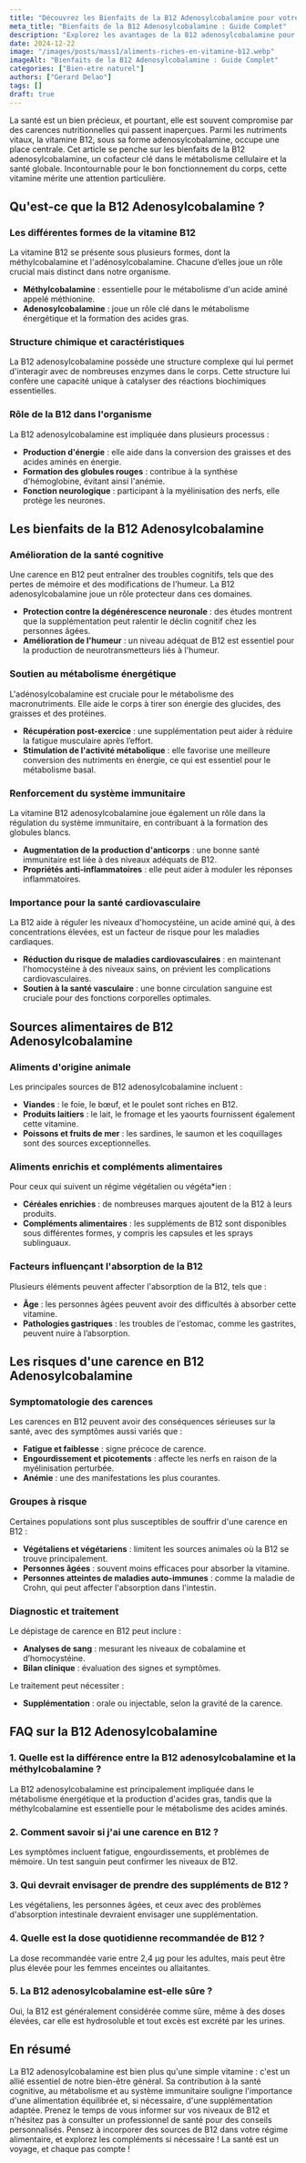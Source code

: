 ```yaml
---
title: "Découvrez les Bienfaits de la B12 Adenosylcobalamine pour votre Santé"
meta_title: "Bienfaits de la B12 Adenosylcobalamine : Guide Complet"
description: "Explorez les avantages de la B12 adenosylcobalamine pour votre santé, ses sources alimentaires, et son rôle essentiel dans votre bien-être."
date: 2024-12-22
image: "/images/posts/mass1/aliments-riches-en-vitamine-b12.webp"
imageAlt: "Bienfaits de la B12 Adenosylcobalamine : Guide Complet"
categories: ["Bien-etre naturel"]
authors: ["Gerard Delao"]
tags: []
draft: true
---
```


La santé est un bien précieux, et pourtant, elle est souvent compromise par des carences nutritionnelles qui passent inaperçues. Parmi les nutriments vitaux, la vitamine B12, sous sa forme adenosylcobalamine, occupe une place centrale. Cet article se penche sur les bienfaits de la B12 adenosylcobalamine, un cofacteur clé dans le métabolisme cellulaire et la santé globale. Incontournable pour le bon fonctionnement du corps, cette vitamine mérite une attention particulière.

## Qu'est-ce que la B12 Adenosylcobalamine ?

### Les différentes formes de la vitamine B12

La vitamine B12 se présente sous plusieurs formes, dont la méthylcobalamine et l'adénosylcobalamine. Chacune d’elles joue un rôle crucial mais distinct dans notre organisme.

- **Méthylcobalamine** : essentielle pour le métabolisme d'un acide aminé appelé méthionine.
- **Adenosylcobalamine** : joue un rôle clé dans le métabolisme énergétique et la formation des acides gras.

### Structure chimique et caractéristiques

La B12 adenosylcobalamine possède une structure complexe qui lui permet d'interagir avec de nombreuses enzymes dans le corps. Cette structure lui confère une capacité unique à catalyser des réactions biochimiques essentielles.

### Rôle de la B12 dans l'organisme

La B12 adenosylcobalamine est impliquée dans plusieurs processus :

- **Production d'énergie** : elle aide dans la conversion des graisses et des acides aminés en énergie.
- **Formation des globules rouges** : contribue à la synthèse d'hémoglobine, évitant ainsi l'anémie.
- **Fonction neurologique** : participant à la myélinisation des nerfs, elle protège les neurones.

## Les bienfaits de la B12 Adenosylcobalamine

### Amélioration de la santé cognitive

Une carence en B12 peut entraîner des troubles cognitifs, tels que des pertes de mémoire et des modifications de l'humeur. La B12 adenosylcobalamine joue un rôle protecteur dans ces domaines.

- **Protection contre la dégénérescence neuronale** : des études montrent que la supplémentation peut ralentir le déclin cognitif chez les personnes âgées.
- **Amélioration de l'humeur** : un niveau adéquat de B12 est essentiel pour la production de neurotransmetteurs liés à l'humeur.

### Soutien au métabolisme énergétique

L'adénosylcobalamine est cruciale pour le métabolisme des macronutriments. Elle aide le corps à tirer son énergie des glucides, des graisses et des protéines.

- **Récupération post-exercice** : une supplémentation peut aider à réduire la fatigue musculaire après l’effort.
- **Stimulation de l'activité métabolique** : elle favorise une meilleure conversion des nutriments en énergie, ce qui est essentiel pour le métabolisme basal.

### Renforcement du système immunitaire

La vitamine B12 adenosylcobalamine joue également un rôle dans la régulation du système immunitaire, en contribuant à la formation des globules blancs.

- **Augmentation de la production d'anticorps** : une bonne santé immunitaire est liée à des niveaux adéquats de B12.
- **Propriétés anti-inflammatoires** : elle peut aider à moduler les réponses inflammatoires.

### Importance pour la santé cardiovasculaire

La B12 aide à réguler les niveaux d'homocystéine, un acide aminé qui, à des concentrations élevées, est un facteur de risque pour les maladies cardiaques.

- **Réduction du risque de maladies cardiovasculaires** : en maintenant l'homocystéine à des niveaux sains, on prévient les complications cardiovasculaires.
- **Soutien à la santé vasculaire** : une bonne circulation sanguine est cruciale pour des fonctions corporelles optimales.

## Sources alimentaires de B12 Adenosylcobalamine

### Aliments d'origine animale

Les principales sources de B12 adenosylcobalamine incluent :

- **Viandes** : le foie, le bœuf, et le poulet sont riches en B12.
- **Produits laitiers** : le lait, le fromage et les yaourts fournissent également cette vitamine.
- **Poissons et fruits de mer** : les sardines, le saumon et les coquillages sont des sources exceptionnelles.

### Aliments enrichis et compléments alimentaires

Pour ceux qui suivent un régime végétalien ou végéta*ien :

- **Céréales enrichies** : de nombreuses marques ajoutent de la B12 à leurs produits.
- **Compléments alimentaires** : les suppléments de B12 sont disponibles sous différentes formes, y compris les capsules et les sprays sublinguaux.

### Facteurs influençant l'absorption de la B12

Plusieurs éléments peuvent affecter l'absorption de la B12, tels que :

- **Âge** : les personnes âgées peuvent avoir des difficultés à absorber cette vitamine.
- **Pathologies gastriques** : les troubles de l'estomac, comme les gastrites, peuvent nuire à l’absorption.

## Les risques d'une carence en B12 Adenosylcobalamine

### Symptomatologie des carences

Les carences en B12 peuvent avoir des conséquences sérieuses sur la santé, avec des symptômes aussi variés que :

- **Fatigue et faiblesse** : signe précoce de carence.
- **Engourdissement et picotements** : affecte les nerfs en raison de la myélinisation perturbée.
- **Anémie** : une des manifestations les plus courantes.

### Groupes à risque

Certaines populations sont plus susceptibles de souffrir d'une carence en B12 :

- **Végétaliens et végétariens** : limitent les sources animales où la B12 se trouve principalement.
- **Personnes âgées** : souvent moins efficaces pour absorber la vitamine.
- **Personnes atteintes de maladies auto-immunes** : comme la maladie de Crohn, qui peut affecter l'absorption dans l'intestin.

### Diagnostic et traitement

Le dépistage de carence en B12 peut inclure :

- **Analyses de sang** : mesurant les niveaux de cobalamine et d’homocystéine.
- **Bilan clinique** : évaluation des signes et symptômes.

Le traitement peut nécessiter :

- **Supplémentation** : orale ou injectable, selon la gravité de la carence.

## FAQ sur la B12 Adenosylcobalamine

### 1. Quelle est la différence entre la B12 adenosylcobalamine et la méthylcobalamine ?
La B12 adenosylcobalamine est principalement impliquée dans le métabolisme énergétique et la production d'acides gras, tandis que la méthylcobalamine est essentielle pour le métabolisme des acides aminés.

### 2. Comment savoir si j'ai une carence en B12 ?
Les symptômes incluent fatigue, engourdissements, et problèmes de mémoire. Un test sanguin peut confirmer les niveaux de B12.

### 3. Qui devrait envisager de prendre des suppléments de B12 ?
Les végétaliens, les personnes âgées, et ceux avec des problèmes d'absorption intestinale devraient envisager une supplémentation.

### 4. Quelle est la dose quotidienne recommandée de B12 ?
La dose recommandée varie entre 2,4 µg pour les adultes, mais peut être plus élevée pour les femmes enceintes ou allaitantes.

### 5. La B12 adenosylcobalamine est-elle sûre ?
Oui, la B12 est généralement considérée comme sûre, même à des doses élevées, car elle est hydrosoluble et tout excès est excrété par les urines.

## En résumé

La B12 adenosylcobalamine est bien plus qu'une simple vitamine : c'est un allié essentiel de notre bien-être général. Sa contribution à la santé cognitive, au métabolisme et au système immunitaire souligne l'importance d'une alimentation équilibrée et, si nécessaire, d'une supplémentation adaptée. Prenez le temps de vous informer sur vos niveaux de B12 et n'hésitez pas à consulter un professionnel de santé pour des conseils personnalisés. Pensez à incorporer des sources de B12 dans votre régime alimentaire, et explorez les compléments si nécessaire ! La santé est un voyage, et chaque pas compte !

